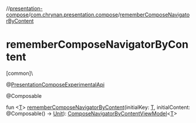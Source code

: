 //[presentation-compose](../../index.md)/[com.chrynan.presentation.compose](index.md)/[rememberComposeNavigatorByContent](remember-compose-navigator-by-content.md)

# rememberComposeNavigatorByContent

[common]\

@[PresentationComposeExperimentalApi](-presentation-compose-experimental-api/index.md)

@Composable

fun &lt;[T](remember-compose-navigator-by-content.md)&gt; [rememberComposeNavigatorByContent](remember-compose-navigator-by-content.md)(initialKey: [T](remember-compose-navigator-by-content.md), initialContent: @Composable() -&gt; [Unit](https://kotlinlang.org/api/latest/jvm/stdlib/kotlin/-unit/index.html)): [ComposeNavigatorByContentViewModel](-compose-navigator-by-content-view-model/index.md)&lt;[T](remember-compose-navigator-by-content.md)&gt;
